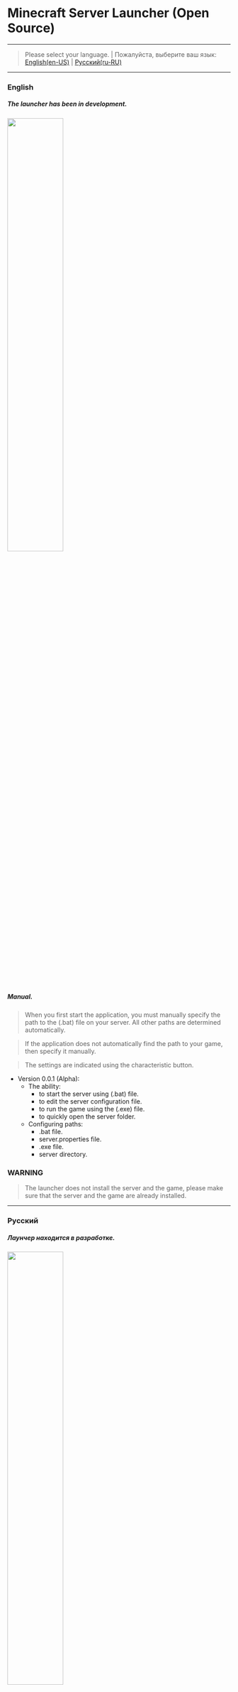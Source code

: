 # Minecraft Server Launcher (Open Source)
***


>Please select your language. | Пожалуйста, выберите ваш язык: [English(en-US)](#EN)  |  [Русский(ru-RU)](#RU)
***
### <a name="EN"></a> English
##### The launcher has been in development.
<img src="https://github.com/BansheeDark/MinecraftServerLauncher/blob/master/LauncherEN.jpg" width="50%" height="50%"/>

##### Manual.
> When you first start the application, you must manually specify the path to the (.bat) file on your server. 
> All other paths are determined automatically.

>If the application does not automatically find the path to your game, then specify it manually.

>The settings are indicated using the characteristic button.


+ Version 0.0.1 (Alpha):
  + The ability:
    + to start the server using (.bat) file.
    + to edit the server configuration file.
    + to run the game using the (.exe) file.
    + to quickly open the server folder.
  + Configuring paths:
    + .bat file.
    + server.properties file.
    + .exe file.
    + server directory.  


### WARNING
>The launcher does not install the server and the game, please make sure that the server and the game are already installed.
***
### <a name="RU"></a> Русский
##### Лаунчер находится в разработке.
<img src="https://github.com/BansheeDark/MinecraftServerLauncher/blob/master/LauncherRU.jpg" width="50%" height="50%"/>

##### Инструкция
> При первом запуске приложения, необходимо вручную указать путь до (.bat) файла вашего сервера. 
> Все остальные пути определятся автоматически.

> Если приложение автоматически не нашло путь до вашей игры, то укажите его в ручную.

> Настройки указываются с помощью характерной кнопки.


+ Версия 0.0.1 (Alpha):
  + Возможности:
    + запуск сервера с помощью (.bat) файла.
    + редактирование конфигурационного файла сервера.
    + запуск игры с помощью (.exe) файла.
    + быстро открыть папку сервера.
  + Настройка пути:
    + (.bat) файла.
    + (server.properties) файла.
    + (.exe) файла.
    + папки server.  


### ВНИМАНИЕ
> Лаунчер не устанавливает сервер и игру, убедитесь, что сервер и игра уже установлены.
***
